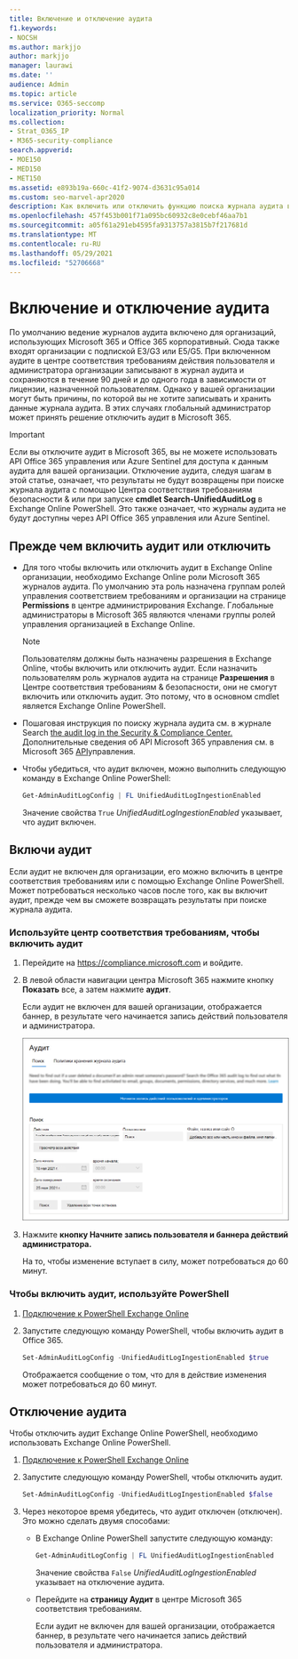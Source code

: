 ```yaml
---
title: Включение и отключение аудита
f1.keywords:
- NOCSH
ms.author: markjjo
author: markjjo
manager: laurawi
ms.date: ''
audience: Admin
ms.topic: article
ms.service: O365-seccomp
localization_priority: Normal
ms.collection:
- Strat_O365_IP
- M365-security-compliance
search.appverid:
- MOE150
- MED150
- MET150
ms.assetid: e893b19a-660c-41f2-9074-d3631c95a014
ms.custom: seo-marvel-apr2020
description: Как включить или отключить функцию поиска журнала аудита в центре Microsoft 365, чтобы включить или отключить возможность администраторов для поиска журнала аудита.
ms.openlocfilehash: 457f453b001f71a095bc60932c8e0cebf46aa7b1
ms.sourcegitcommit: a05f61a291eb4595fa9313757a3815b7f217681d
ms.translationtype: MT
ms.contentlocale: ru-RU
ms.lasthandoff: 05/29/2021
ms.locfileid: "52706668"
---
```

# <a name="turn-auditing-on-or-off"></a>Включение и отключение аудита

По умолчанию ведение журналов аудита включено для организаций, использующих Microsoft 365 и Office 365 корпоративный. Сюда также входят организации с подпиской E3/G3 или E5/G5. При включенном аудите в центре соответствия требованиям действия пользователя и администратора организации записывают в журнал аудита и сохраняются в течение 90 дней и до одного года в зависимости от лицензии, назначенной пользователям. Однако у вашей организации могут быть причины, по которой вы не хотите записывать и хранить данные журнала аудита. В этих случаях глобальный администратор может принять решение отключить аудит в Microsoft 365.

> [!IMPORTANT]
> Если вы отключите аудит в Microsoft 365, вы не можете использовать API Office 365 управления или Azure Sentinel для доступа к данным аудита для вашей организации. Отключение аудита, следуя шагам в этой статье, означает, что результаты не будут возвращены при поиске журнала аудита с помощью Центра соответствия требованиям безопасности & или при запуске **cmdlet Search-UnifiedAuditLog** в Exchange Online PowerShell. Это также означает, что журналы аудита не будут доступны через API Office 365 управления или Azure Sentinel.
  
## <a name="before-you-turn-auditing-on-or-off"></a>Прежде чем включить аудит или отключить

- Для того чтобы включить или отключить аудит в Exchange Online организации, необходимо Exchange Online роли Microsoft 365 журналов аудита. По умолчанию эта роль назначена группам ролей управления соответствием требованиям и организации на странице **Permissions** в центре администрирования Exchange. Глобальные администраторы в Microsoft 365 являются членами группы ролей управления организацией в Exchange Online. 

    > [!NOTE]
    > Пользователям должны быть назначены разрешения в Exchange Online, чтобы включить или отключить аудит. Если назначить пользователям роль журналов аудита на странице **Разрешения** в Центре соответствия требованиям & безопасности, они не смогут включить или отключить аудит. Это потому, что в основном cmdlet является Exchange Online PowerShell. 

- Пошаговая инструкция по поиску журнала аудита см. в журнале Search [the audit log in the Security & Compliance Center.](search-the-audit-log-in-security-and-compliance.md) Дополнительные сведения об API Microsoft 365 управления см. в Microsoft 365 [API](/office/office-365-management-api/get-started-with-office-365-management-apis)управления.

- Чтобы убедиться, что аудит включен, можно выполнить следующую команду в Exchange Online PowerShell:

    ```powershell
    Get-AdminAuditLogConfig | FL UnifiedAuditLogIngestionEnabled
    ```

    Значение свойства  `True`  _UnifiedAuditLogIngestionEnabled_ указывает, что аудит включен. 

## <a name="turn-on-auditing"></a>Включи аудит

Если аудит не включен для организации, его можно включить в центре соответствия требованиям или с помощью Exchange Online PowerShell. Может потребоваться несколько часов после того, как вы включит аудит, прежде чем вы сможете возвращать результаты при поиске журнала аудита.
  
### <a name="use-the-compliance-center-to-turn-on-auditing"></a>Используйте центр соответствия требованиям, чтобы включить аудит

1. Перейдите на <https://compliance.microsoft.com> и войдите.

2. В левой области навигации центра Microsoft 365 нажмите кнопку **Показать** все, а затем нажмите **аудит**.

   Если аудит не включен для вашей организации, отображается баннер, в результате чего начинается запись действий пользователя и администратора.

   ![Баннер на странице Аудит](../media/AuditingBanner.png)

3. Нажмите **кнопку Начните запись пользователя и баннера действий администратора.**

   На то, чтобы изменение вступает в силу, может потребоваться до 60 минут.

### <a name="use-powershell-to-turn-on-auditing"></a>Чтобы включить аудит, используйте PowerShell

1. [Подключение к PowerShell Exchange Online](/powershell/exchange/connect-to-exchange-online-powershell)

2. Запустите следующую команду PowerShell, чтобы включить аудит в Office 365.

    ```powershell
    Set-AdminAuditLogConfig -UnifiedAuditLogIngestionEnabled $true
    ```

    Отображается сообщение о том, что для в действие изменения может потребоваться до 60 минут.
  
## <a name="turn-off-auditing"></a>Отключение аудита

Чтобы отключить аудит Exchange Online PowerShell, необходимо использовать Exchange Online PowerShell.
  
1. [Подключение к PowerShell Exchange Online](/powershell/exchange/connect-to-exchange-online-powershell)

2. Запустите следующую команду PowerShell, чтобы отключить аудит.

    ```powershell
    Set-AdminAuditLogConfig -UnifiedAuditLogIngestionEnabled $false
    ```

3. Через некоторое время убедитесь, что аудит отключен (отключен). Это можно сделать двумя способами:

    - В Exchange Online PowerShell запустите следующую команду:

      ```powershell
      Get-AdminAuditLogConfig | FL UnifiedAuditLogIngestionEnabled
      ```

      Значение свойства  `False`  _UnifiedAuditLogIngestionEnabled_ указывает на отключение аудита.

    - Перейдите на **страницу Аудит** в центре Microsoft 365 соответствия требованиям.

      Если аудит не включен для вашей организации, отображается баннер, в результате чего начинается запись действий пользователя и администратора.
